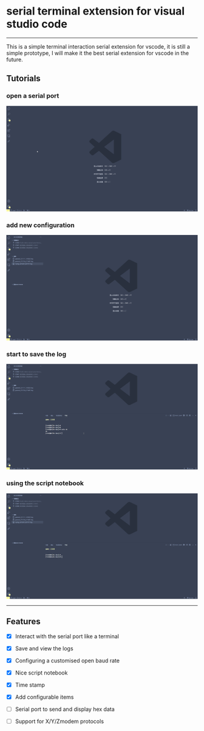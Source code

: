# serial terminal extension for visual studio code

---

This is a simple terminal interaction serial extension for vscode, it is still a simple prototype, I will make it the best serial extension for vscode in the future.

## Tutorials

### open a serial port

![](assets/gif/open.gif)

### add new configuration
![](assets/gif/config.gif)

### start to save the log

![](assets/gif/log.gif)

### using the script notebook
![](assets/gif/script.gif)

---

## Features

- [x] Interact with the serial port like a terminal

- [x] Save and view the logs

- [x] Configuring a customised open baud rate

- [x] Nice script notebook

- [x] Time stamp

- [x] Add configurable items

- [ ] Serial port to send and display hex data

- [ ] Support for X/Y/Zmodem protocols
